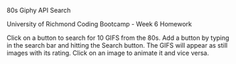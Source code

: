 80s Giphy API Search

University of Richmond Coding Bootcamp - Week 6 Homework

Click on a button to search for 10 GIFS from the 80s. Add a button by typing in the search bar and hitting the Search button. The GIFS will appear as still images with its rating. Click on an image to animate it and vice versa.